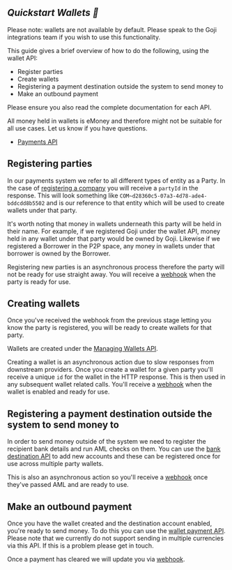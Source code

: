 ## <em>Quickstart Wallets 🚧</em>

<aside class="notice">
Please note: wallets are not available by default. Please speak to the Goji integrations team if you wish to use this functionality.
</aside>

This guide gives a brief overview of how to do the following, using the wallet API:

- Register parties
- Create wallets
- Registering a payment destination outside the system to send money to
- Make an outbound payment

Please ensure you also read the complete documentation for each API.

All money held in wallets is eMoney and therefore might not be suitable for all use cases. Let us know if you have questions.

- [Payments API](/#payments-managers)

## Registering parties

In our payments system we refer to all different types of entity as a Party. In the case of [registering a company](/#payments-manager-post-companies) you will receive a `partyId` in the response. This will look something like `COM~d28360c5-07a3-4d78-ade4-bddcdd8b5502` and is our reference to that entity which will be used to create wallets under that party.

It's worth noting that money in wallets underneath this party will be held in their name. For example, if we registered Goji under the wallet API, money held in any wallet under that party would be owned by Goji. Likewise if we registered a Borrower in the P2P space, any money in wallets under that borrower is owned by the Borrower.

Registering new parties is an asynchronous process therefore the party will not be ready for use straight away. You will receive a [webhook](/#webhooks-company_registration_update) when the party is ready for use.

## Creating wallets

Once you've received the webhook from the previous stage letting you know the party is registered, you will be ready to create wallets for that party.

Wallets are created under the [Managing Wallets API](/#payments-manager-post-wallets).

Creating a wallet is an asynchronous action due to slow responses from downstream providers. Once you create a wallet for a given party you'll receive a unique `id` for the wallet in the HTTP response. This is then used in any subsequent wallet related calls. You'll receive a [webhook](/#webhooks-wallet_created) when the wallet is enabled and ready for use.

## Registering a payment destination outside the system to send money to

In order to send money outside of the system we need to register the recipient bank details and run AML checks on them. You can use the [bank destination API](/#payments-manager-post-platformapi-bankaccountdetails) to add new accounts and these can be registered once for use across multiple party wallets.

This is also an asynchronous action so you'll receive a [webhook](/#webhooks-bank_account_details_status_changed) once they've passed AML and are ready to use.

## Make an outbound payment

Once you have the wallet created and the destination account enabled, you're ready to send money. To do this you can use the [wallet payment API](/#payments-manager-post-wallets-id-payment). Please note that we currently do not support sending in multiple currencies via this API. If this is a problem please get in touch.

Once a payment has cleared we will update you via [webhook](/#webhooks-wallet_transfer_cleared).
